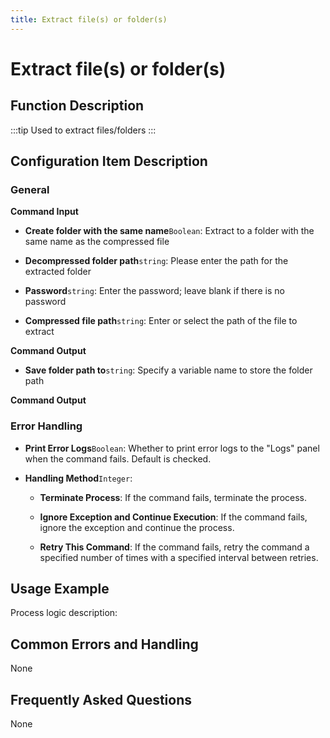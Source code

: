 ```yaml
---
title: Extract file(s) or folder(s)
---
```


# Extract file(s) or folder(s)

## Function Description

:::tip 
Used to extract files/folders
:::

## Configuration Item Description

### General

**Command Input**

- **Create folder with the same name**`Boolean`: Extract to a folder with the same name as the compressed file

- **Decompressed folder path**`string`: Please enter the path for the extracted folder

- **Password**`string`: Enter the password; leave blank if there is no password

- **Compressed file path**`string`: Enter or select the path of the file to extract


**Command Output**

- **Save folder path to**`string`: Specify a variable name to store the folder path


**Command Output**

### Error Handling

- **Print Error Logs**`Boolean`: Whether to print error logs to the "Logs" panel when the command fails. Default is checked. 

- **Handling Method**`Integer`:

    - **Terminate Process**: If the command fails, terminate the process.

    - **Ignore Exception and Continue Execution**: If the command fails, ignore the exception and continue the process.

    - **Retry This Command**: If the command fails, retry the command a specified number of times with a specified interval between retries.

## Usage Example

Process logic description:

## Common Errors and Handling

None

## Frequently Asked Questions

None

